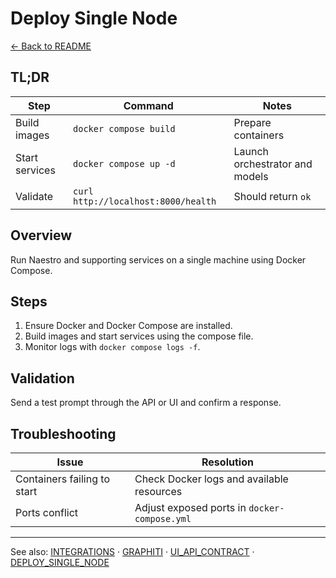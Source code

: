 # Deploy Single Node

[← Back to README](../README.md)

## TL;DR
| Step | Command | Notes |
|------|---------|-------|
| Build images | `docker compose build` | Prepare containers |
| Start services | `docker compose up -d` | Launch orchestrator and models |
| Validate | `curl http://localhost:8000/health` | Should return `ok` |

## Overview
Run Naestro and supporting services on a single machine using Docker Compose.

## Steps
1. Ensure Docker and Docker Compose are installed.
2. Build images and start services using the compose file.
3. Monitor logs with `docker compose logs -f`.

## Validation
Send a test prompt through the API or UI and confirm a response.

## Troubleshooting
| Issue | Resolution |
|-------|-----------|
| Containers failing to start | Check Docker logs and available resources |
| Ports conflict | Adjust exposed ports in `docker-compose.yml` |

---

See also: [INTEGRATIONS](INTEGRATIONS.md) · [GRAPHITI](GRAPHITI.md) · [UI_API_CONTRACT](UI_API_CONTRACT.md) · [DEPLOY_SINGLE_NODE](DEPLOY_SINGLE_NODE.md)
